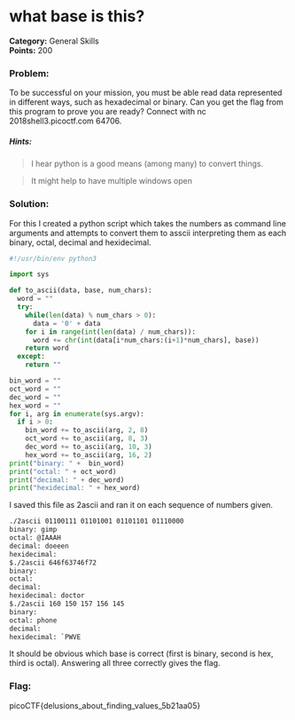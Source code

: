 # what base is this?
__Category:__ General Skills   
__Points:__ 200

### Problem:

To be successful on your mission, you must be able read data represented in different ways, such as hexadecimal or binary. Can you get the flag from this program to prove you are ready? Connect with nc 2018shell3.picoctf.com 64706.

##### Hints:
> I hear python is a good means (among many) to convert things.

> It might help to have multiple windows open

### Solution:

For this I created a python script which takes the numbers as command line arguments and attempts to convert them to asscii interpreting them as each binary, octal, decimal and hexidecimal.

```Python
#!/usr/bin/env python3

import sys

def to_ascii(data, base, num_chars):
  word = ""
  try:
    while(len(data) % num_chars > 0):
      data = '0' + data
    for i in range(int(len(data) / num_chars)):
      word += chr(int(data[i*num_chars:(i+1)*num_chars], base))
    return word
  except:
    return ""

bin_word = ""
oct_word = ""
dec_word = ""
hex_word = ""
for i, arg in enumerate(sys.argv):
  if i > 0:
    bin_word += to_ascii(arg, 2, 8)
    oct_word += to_ascii(arg, 8, 3)
    dec_word += to_ascii(arg, 10, 3)
    hex_word += to_ascii(arg, 16, 2)
print("binary: " +  bin_word) 
print("octal: " + oct_word)
print("decimal: " + dec_word)
print("hexidecimal: " + hex_word)

```

I saved this file as 2ascii and ran it on each sequence of numbers given.

```bash 
./2ascii 01100111 01101001 01101101 01110000
binary: gimp
octal: @IAAAH
decimal: doeeen
hexidecimal: 
$./2ascii 646f63746f72
binary: 
octal: 
decimal: 
hexidecimal: doctor
$./2ascii 160 150 157 156 145
binary: 
octal: phone
decimal:  
hexidecimal: `PWVE
```

It should be obvious which base is correct (first is binary, second is hex, third is octal). Answering all three correctly gives the flag.
### Flag:

picoCTF{delusions_about_finding_values_5b21aa05}
